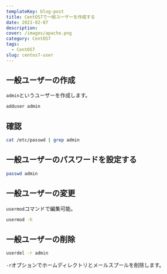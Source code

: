 ```yaml
---
templateKey: blog-post
title: CentOS7で一般ユーザーを作成する
date: 2021-02-07
description: 
cover: /images/apache.png
category: CentOS7
tags:
  - CentOS7
slug: centos7-user
---
```


## 一般ユーザーの作成

`admin`というユーザーを作成します。

```bash
adduser admin
```

## 確認

```bash
cat /etc/passwd | grep admin
```

## 一般ユーザーのパスワードを設定する

```bash
passwd admin
```

## 一般ユーザーの変更

`usermod`コマンドで編集可能。

```bash
usermod -h
```

## 一般ユーザーの削除

```bash
userdel -r admin
```

`-r`オプションでホームディレクトリとメールスプールを削除します。
